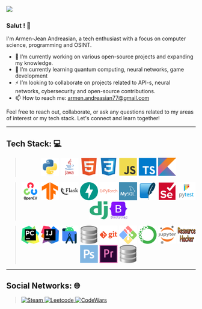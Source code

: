 ![](https://i.ibb.co/YXrfF37/8-F3-A2220-1000x630.jpg)

### Salut ! 👋

I'm Armen-Jean Andreasian, a tech enthusiast with a focus on computer science, programming and OSINT.

- 🔭 I’m currently working on various open-source projects and expanding my knowledge.
- 🌱 I’m currently learning quantum computing, neural networks, game development
- ⚡ I’m looking to collaborate on projects related to API-s, neural networks, cybersecurity and open-source contributions.
- 📫 How to reach me: [armen.andreasian77@gmail.com](mailto:armen.andreasian77@gmail.com)

Feel free to reach out, collaborate, or ask any questions related to my areas of interest or my tech stack. Let's connect and learn together!

---
## Tech Stack: 💻

> <p align="center">
> <img src="pics/python.png" alt="Python" width="48" height="48" />
> <img src="pics/java.png" alt="Java" width="48" height="48" />
> <img src="pics/image2.png" alt="HTML" width="48" height="48" />
> <img src="pics/image3.png" alt="CSS" width="48" height="48" />
> <img src="pics/image4.png" alt="JavaScript" width="48" height="48" />
> <img src="pics/image5.png" alt="TS" width="48" height="48" />
> <img src="pics/image6.png" alt="Kotlin" width="48" height="48" />
> </p>

> <p align="center">
> <img src="pics/image7.png" alt="Open-CV" width="48" height="48" />
> <img src="pics/image8.png" alt="TensorFlow" width="48" height="48" />
> <img src="pics/image9.png" alt="flask" width="48" height="48" />
> <img src="pics/image10.png" alt="Fast-API" width="48" height="48" />
> <img src="pics/image11.png" alt="Pytorch" width="48" height="48" />
> <img src="pics/image12.png" alt="Mysql" width="48" height="48" />
> <img src="pics/image13.png" alt="SQLite" width="48" height="48" />
> <img src="pics/image14.png" alt="Selenium" width="48" height="48" />
> <img src="pics/image15.png" alt="Pytest" width="48" height="48" />
> <img src="pics/image16.png" alt="Django" width="48" height="48" />
> <img src="pics/image17.png" alt="bootstrap" width="48" height="48" />
</p>

> <p align="center">
> <img src="pics/image18.png" alt="Pycharm" width="48" height="48" />
> <img src="pics/image19.png" alt="IJ" width="48" height="48" />
> <img src="pics/image20.png" alt="android-studio" width="48" height="48" />
> <img src="pics/db.png" alt="DB browser" width="48" height="48" />
> <img src="pics/image21.png" alt="git" width="48" height="48" />
> <img src="pics/image22.png" alt="bash" width="48" height="48" />
> <img src="pics/image23.png" alt="anaconda" width="48" height="48" />
> <img src="pics/image24.png" alt="anaconda" width="48" height="48" />
> <img src="pics/image25.png" width="48" height="48" />
> <img src="pics/image26.png" alt="photoshop" width="48" height="48" />
> <img src="pics/image27.png" alt="premier-pro" width="48" height="48" />
> <img src="pics/db.png" alt="premier-pro" width="48" height="48" />
> </p>
    
---
## Social Networks: 🌐

> <a href="https://steamcommunity.com/id/hardy_77/">
>    <img src="https://upload.wikimedia.org/wikipedia/commons/thumb/8/83/Steam_icon_logo.svg/768px-Steam_icon_logo.svg.png" alt="Steam" width="48" height="48" />
> </a>
> <a href="https://leetcode.com/a_andreasian/">
>    <img src="https://www.goodtecher.com/wp-content/uploads/2020/08/LeetCode_logo-150x150.png" alt="Leetcode" width="48" height="48" />
> </a>
> <a href="https://www.codewars.com/users/armM00">
>    <img src="https://docs.codewars.com/logo.svg" alt="CodeWars" width="48" height="48" />
> </a>




